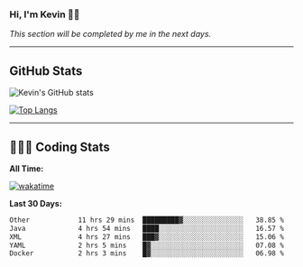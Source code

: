 ### Hi, I'm Kevin 👋🏻

_This section will be completed by me in the next days._


--- 
## GitHub Stats
![Kevin's GitHub stats](https://github-readme-stats.vercel.app/api?username=kevin-kraus&show_icons=true&theme=dark)

[![Top Langs](https://github-readme-stats.vercel.app/api/top-langs/?username=kevin-kraus&layout=compact&theme=dark)]()

---
## 🧑🏻‍💻 Coding Stats

**All Time:**

[![wakatime](https://wakatime.com/badge/user/2ee1869b-72a2-4c21-b5f7-e95432f5a1cf.svg?style=flat)](https://wakatime.com/@2ee1869b-72a2-4c21-b5f7-e95432f5a1cf)

**Last 30 Days:**

<!--START_SECTION:waka-->

```txt
Other            11 hrs 29 mins  █████████▓░░░░░░░░░░░░░░░   38.85 %
Java             4 hrs 54 mins   ████░░░░░░░░░░░░░░░░░░░░░   16.57 %
XML              4 hrs 27 mins   ███▓░░░░░░░░░░░░░░░░░░░░░   15.06 %
YAML             2 hrs 5 mins    █▓░░░░░░░░░░░░░░░░░░░░░░░   07.08 %
Docker           2 hrs 3 mins    █▓░░░░░░░░░░░░░░░░░░░░░░░   06.98 %
```

<!--END_SECTION:waka-->
